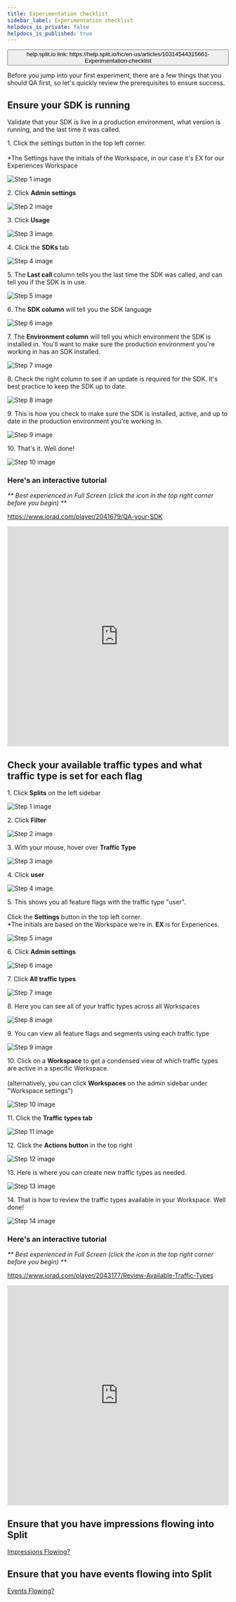 ```yaml
---
title: Experimentation checklist
sidebar_label: Experimentation checklist
helpdocs_is_private: false
helpdocs_is_published: true
---
```


<p>
  <button style={{borderRadius:'8px', border:'1px', fontFamily:'Courier New', fontWeight:'800', textAlign:'left'}}> help.split.io link: https://help.split.io/hc/en-us/articles/10314544315661-Experimentation-checklist </button>
</p>

<p>
  Before you jump into your first experiment, there are a few things that you should QA first, so let's quickly review the prerequisites to ensure success.
</p>

## Ensure your SDK is running

<p>
  Validate that your SDK is live in a production environment, what version is running, and the last time it was called.
</p>
<div style={{maxWidth: '100%', width: '800px', margin: '0 auto'}}>
  <div style={{display: 'none'}}>
    <p style={{fontSize: '15px', lineHeight: '136%', marginTop: '59px', marginBottom: '51px'}}>
      1. Click the settings button in the top left corner.<br />
      <br />
      *The Settings have the initials of the Workspace, in our case it's EX
      for our Experiences Workspace
    </p>
    <p style={{textAlign: 'center'}}>
      <img style={{maxWidth: '100%', maxHeight: '100%', border: 'none'}} src="https://www.iorad.com/api/tutorial/stepScreenshot?tutorial_id=2041679&amp;step_number=1&amp;width=800&amp;height=600&amp;mobile_width=450&amp;mobile_height=400&amp;apply_resize=true&amp;min_zoom=0.5" alt="Step 1 image" />
    </p>
    <p style={{fontSize: '15px', lineHeight: '136%', marginTop: '59px', marginBottom: '51px'}}>
      2. Click
      <strong>Admin settings</strong>
    </p>
    <p style={{textAlign: 'center'}}>
      <img src="https://www.iorad.com/api/tutorial/stepScreenshot?tutorial_id=2041679&amp;step_number=2&amp;width=800&amp;height=600&amp;mobile_width=450&amp;mobile_height=400&amp;apply_resize=true&amp;min_zoom=0.5" alt="Step 2 image" />
    </p>
    <p style={{fontSize: '15px', lineHeight: '136%', marginTop: '59px', marginBottom: '51px'}}>
      3. Click
      <strong>Usage</strong>
    </p>
    <p style={{textAlign: 'center'}}>
      <img src="https://www.iorad.com/api/tutorial/stepScreenshot?tutorial_id=2041679&amp;step_number=3&amp;width=800&amp;height=600&amp;mobile_width=450&amp;mobile_height=400&amp;apply_resize=true&amp;min_zoom=0.5" alt="Step 3 image" />
    </p>
    <p style={{fontSize: '15px', lineHeight: '136%', marginTop: '59px', marginBottom: '51px'}}>
      4. Click the
      <strong>SDKs </strong>tab
    </p>
    <p style={{textAlign: 'center'}}>
      <img src="https://www.iorad.com/api/tutorial/stepScreenshot?tutorial_id=2041679&amp;step_number=4&amp;width=800&amp;height=600&amp;mobile_width=450&amp;mobile_height=400&amp;apply_resize=true&amp;min_zoom=0.5" alt="Step 4 image" />
    </p>
    <p style={{fontSize: '15px', lineHeight: '136%', marginTop: '59px', marginBottom: '51px'}}>
      5. The
      <strong>Last call </strong>column
      tells you the last time the SDK was called, and can tell you if the SDK
      is in use.
    </p>
    <p style={{textAlign: 'center'}}>
      <img src="https://www.iorad.com/api/tutorial/stepScreenshot?tutorial_id=2041679&amp;step_number=5&amp;width=800&amp;height=600&amp;mobile_width=450&amp;mobile_height=400&amp;apply_resize=true&amp;min_zoom=0.5" alt="Step 5 image" />
    </p>
    <p style={{fontSize: '15px', lineHeight: '136%', marginTop: '59px', marginBottom: '51px'}}>
      6. The
      <strong>SDK column</strong>
      will tell you the SDK language
    </p>
    <p style={{textAlign: 'center'}}>
      <img src="https://www.iorad.com/api/tutorial/stepScreenshot?tutorial_id=2041679&amp;step_number=6&amp;width=800&amp;height=600&amp;mobile_width=450&amp;mobile_height=400&amp;apply_resize=true&amp;min_zoom=0.5" alt="Step 6 image" />
    </p>
    <p style={{fontSize: '15px', lineHeight: '136%', marginTop: '59px', marginBottom: '51px'}}>
      7. The
      <strong>Environment column</strong>
      will tell you which environment the SDK is installed in. You'll want
      to make sure the production environment you're working in has an SDK
      installed.
    </p>
    <p style={{textAlign: 'center'}}>
      <img src="https://www.iorad.com/api/tutorial/stepScreenshot?tutorial_id=2041679&amp;step_number=7&amp;width=800&amp;height=600&amp;mobile_width=450&amp;mobile_height=400&amp;apply_resize=true&amp;min_zoom=0.5" alt="Step 7 image" />
    </p>
    <p style={{fontSize: '15px', lineHeight: '136%', marginTop: '59px', marginBottom: '51px'}}>
      8. Check the right column to see if an update is required for the SDK.
      It's best practice to keep the SDK up to date.
    </p>
    <p style={{textAlign: 'center'}}>
      <img src="https://www.iorad.com/api/tutorial/stepScreenshot?tutorial_id=2041679&amp;step_number=8&amp;width=800&amp;height=600&amp;mobile_width=450&amp;mobile_height=400&amp;apply_resize=true&amp;min_zoom=0.5" alt="Step 8 image" />
    </p>
    <p style={{fontSize: '15px', lineHeight: '136%', marginTop: '59px', marginBottom: '51px'}}>
      9. This is how you check to make sure the SDK is installed, active, and
      up to date in the production environment you're working in.
    </p>
    <p style={{textAlign: 'center'}}>
      <img src="https://www.iorad.com/api/tutorial/stepScreenshot?tutorial_id=2041679&amp;step_number=9&amp;width=800&amp;height=600&amp;mobile_width=450&amp;mobile_height=400&amp;apply_resize=true&amp;min_zoom=0.5" alt="Step 9 image" />
    </p>
    <p style={{fontSize: '15px', lineHeight: '136%', marginTop: '59px', marginBottom: '51px'}}>10. That's it. Well done!</p>
    <p style={{textAlign: 'center'}}>
      <img src="https://www.iorad.com/api/tutorial/stepScreenshot?tutorial_id=2041679&amp;step_number=10&amp;width=800&amp;height=600&amp;mobile_width=450&amp;mobile_height=400&amp;apply_resize=true&amp;min_zoom=0.5" alt="Step 10 image" />
    </p>
  </div>
</div>

### Here's an interactive tutorial

<p>
  <em>** Best experienced in Full Screen (click the icon in the top right corner before you begin) **</em>
</p>
<p style={{display: 'none'}}>
  <a href="https://www.iorad.com/player/2041679/QA-your-SDK" target="_blank" rel="noopener">https://www.iorad.com/player/2041679/QA-your-SDK</a>
</p>
<p>
  <iframe style={{width: '100%', height: '500px'}} src="https://www.iorad.com/player/2041679/QA-your-SDK?src=iframe&amp;oembed=1" width="100%" height="500px" frameborder="0" allowfullscreen="allowfullscreen"></iframe>
</p>

## Check your available traffic types and what traffic type is set for each flag

<div>
  <div style={{display: 'none'}}>
    <p style={{fontSize: '15px', lineHeight: '136%', marginTop: '59px', marginBottom: '51px'}}>
      1. Click
      <strong>Splits</strong>
      on the left sidebar
    </p>
    <p style={{textAlign: 'center'}}>
      <img src="https://www.iorad.com/api/tutorial/stepScreenshot?tutorial_id=2043177&amp;step_number=1&amp;width=800&amp;height=600&amp;mobile_width=450&amp;mobile_height=400&amp;apply_resize=true&amp;min_zoom=0.5" alt="Step 1 image" />
    </p>
    <p style={{fontSize: '15px', lineHeight: '136%', marginTop: '59px', marginBottom: '51px'}}>
      2. Click
      <strong>Filter</strong>
    </p>
    <p style={{textAlign: 'center'}}>
      <img src="https://www.iorad.com/api/tutorial/stepScreenshot?tutorial_id=2043177&amp;step_number=2&amp;width=800&amp;height=600&amp;mobile_width=450&amp;mobile_height=400&amp;apply_resize=true&amp;min_zoom=0.5" alt="Step 2 image" />
    </p>
    <p style={{fontSize: '15px', lineHeight: '136%', marginTop: '59px', marginBottom: '51px'}}>
      3. With your mouse, hover over
      <strong>Traffic Type</strong>
    </p>
    <p style={{textAlign: 'center'}}>
      <img src="https://www.iorad.com/api/tutorial/stepScreenshot?tutorial_id=2043177&amp;step_number=3&amp;width=800&amp;height=600&amp;mobile_width=450&amp;mobile_height=400&amp;apply_resize=true&amp;min_zoom=0.5" alt="Step 3 image" />
    </p>
    <p style={{fontSize: '15px', lineHeight: '136%', marginTop: '59px', marginBottom: '51px'}}>
      4. Click
      <strong>user</strong>
    </p>
    <p style={{textAlign: 'center'}}>
      <img src="https://www.iorad.com/api/tutorial/stepScreenshot?tutorial_id=2043177&amp;step_number=4&amp;width=800&amp;height=600&amp;mobile_width=450&amp;mobile_height=400&amp;apply_resize=true&amp;min_zoom=0.5" alt="Step 4 image" />
    </p>
    <p style={{fontSize: '15px', lineHeight: '136%', marginTop: '59px', marginBottom: '51px'}}>
      5. This shows you all feature flags with the traffic type "user".<br />
      <br />
      Click the
      <strong>Settings</strong>
      button in the top left corner.<br />
      *The initials are based on the Workspace we're in.
      <strong>EX </strong>is for
      Experiences.
    </p>
    <p style={{textAlign: 'center'}}>
      <img src="https://www.iorad.com/api/tutorial/stepScreenshot?tutorial_id=2043177&amp;step_number=5&amp;width=800&amp;height=600&amp;mobile_width=450&amp;mobile_height=400&amp;apply_resize=true&amp;min_zoom=0.5" alt="Step 5 image" />
    </p>
    <p style={{fontSize: '15px', lineHeight: '136%', marginTop: '59px', marginBottom: '51px'}}>
      6. Click
      <strong>Admin settings</strong>
    </p>
    <p style={{textAlign: 'center'}}>
      <img src="https://www.iorad.com/api/tutorial/stepScreenshot?tutorial_id=2043177&amp;step_number=6&amp;width=800&amp;height=600&amp;mobile_width=450&amp;mobile_height=400&amp;apply_resize=true&amp;min_zoom=0.5" alt="Step 6 image" />
    </p>
    <p style={{fontSize: '15px', lineHeight: '136%', marginTop: '59px', marginBottom: '51px'}}>
      7. Click
      <strong>All traffic types</strong>
    </p>
    <p style={{textAlign: 'center'}}>
      <img src="https://www.iorad.com/api/tutorial/stepScreenshot?tutorial_id=2043177&amp;step_number=7&amp;width=800&amp;height=600&amp;mobile_width=450&amp;mobile_height=400&amp;apply_resize=true&amp;min_zoom=0.5" alt="Step 7 image" />
    </p>
    <p style={{fontSize: '15px', lineHeight: '136%', marginTop: '59px', marginBottom: '51px'}}>
      8. Here you can see all of your traffic types across all Workspaces
    </p>
    <p style={{textAlign: 'center'}}>
      <img src="https://www.iorad.com/api/tutorial/stepScreenshot?tutorial_id=2043177&amp;step_number=8&amp;width=800&amp;height=600&amp;mobile_width=450&amp;mobile_height=400&amp;apply_resize=true&amp;min_zoom=0.5" alt="Step 8 image" />
    </p>
    <p style={{fontSize: '15px', lineHeight: '136%', marginTop: '59px', marginBottom: '51px'}}>
      9. You can view all feature flags and segments using each traffic type
    </p>
    <p style={{textAlign: 'center'}}>
      <img src="https://www.iorad.com/api/tutorial/stepScreenshot?tutorial_id=2043177&amp;step_number=9&amp;width=800&amp;height=600&amp;mobile_width=450&amp;mobile_height=400&amp;apply_resize=true&amp;min_zoom=0.5" alt="Step 9 image" />
    </p>
    <p style={{fontSize: '15px', lineHeight: '136%', marginTop: '59px', marginBottom: '51px'}}>
      10. Click on a
      <strong>Workspace</strong>
      to get a condensed view of which traffic types are active in a specific
      Workspace.<br />
      <br />
      (alternatively, you can click
      <strong>Workspaces</strong>
      on the admin sidebar under "Workspace settings")
    </p>
    <p style={{textAlign: 'center'}}>
      <img src="https://www.iorad.com/api/tutorial/stepScreenshot?tutorial_id=2043177&amp;step_number=10&amp;width=800&amp;height=600&amp;mobile_width=450&amp;mobile_height=400&amp;apply_resize=true&amp;min_zoom=0.5" alt="Step 10 image" />
    </p>
    <p style={{fontSize: '15px', lineHeight: '136%', marginTop: '59px', marginBottom: '51px'}}>
      11. Click the
      <strong>Traffic types tab</strong>
    </p>
    <p style={{textAlign: 'center'}}>
      <img src="https://www.iorad.com/api/tutorial/stepScreenshot?tutorial_id=2043177&amp;step_number=11&amp;width=800&amp;height=600&amp;mobile_width=450&amp;mobile_height=400&amp;apply_resize=true&amp;min_zoom=0.5" alt="Step 11 image" />
    </p>
    <p style={{fontSize: '15px', lineHeight: '136%', marginTop: '59px', marginBottom: '51px'}}>
      12. Click the
      <strong>Actions button</strong>
      in the top right
    </p>
    <p style={{textAlign: 'center'}}>
      <img src="https://www.iorad.com/api/tutorial/stepScreenshot?tutorial_id=2043177&amp;step_number=12&amp;width=800&amp;height=600&amp;mobile_width=450&amp;mobile_height=400&amp;apply_resize=true&amp;min_zoom=0.5" alt="Step 12 image" />
    </p>
    <p style={{fontSize: '15px', lineHeight: '136%', marginTop: '59px', marginBottom: '51px'}}>
      13. Here is where you can create new traffic types as needed.
    </p>
    <p style={{textAlign: 'center'}}>
      <img src="https://www.iorad.com/api/tutorial/stepScreenshot?tutorial_id=2043177&amp;step_number=13&amp;width=800&amp;height=600&amp;mobile_width=450&amp;mobile_height=400&amp;apply_resize=true&amp;min_zoom=0.5" alt="Step 13 image" />
    </p>
    <p style={{fontSize: '15px', lineHeight: '136%', marginTop: '59px', marginBottom: '51px'}}>
      14. That is how to review the traffic types available in your Workspace.
      Well done!
    </p>
    <p style={{textAlign: 'center'}}>
      <img src="https://www.iorad.com/api/tutorial/stepScreenshot?tutorial_id=2043177&amp;step_number=14&amp;width=800&amp;height=600&amp;mobile_width=450&amp;mobile_height=400&amp;apply_resize=true&amp;min_zoom=0.5" alt="Step 14 image" />
    </p>
  </div>
</div>

### Here's an interactive tutorial

<p>
  <em>** Best experienced in Full Screen (click the icon in the top right corner before you begin) **</em>
</p>
<p style={{display: 'none'}}>
  <a href="https://www.iorad.com/player/2043177/Review-Available-Traffic-Types" target="_blank" rel="noopener">https://www.iorad.com/player/2043177/Review-Available-Traffic-Types</a>
</p>
<p>
  <iframe style={{width: '100%', height: '500px'}} src="https://www.iorad.com/player/2043177/Review-Available-Traffic-Types?src=iframe&amp;oembed=1" width="100%" height="500px" frameborder="0" allowfullscreen="allowfullscreen"></iframe>
</p>

## Ensure that you have impressions flowing into Split

<p>
  <a href="https://www.iorad.com/player/1935862/Live-Tail---Data-Export#trysteps-1" target="_blank" rel="noopener">Impressions Flowing?</a>
</p>

## Ensure that you have events flowing into Split

<p>
  <a href="https://www.iorad.com/player/2046794/Live-Tail-Events-QA" target="_blank" rel="noopener">Events Flowing?</a>
</p>